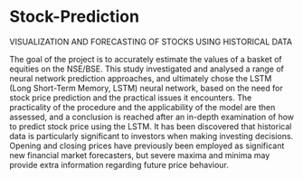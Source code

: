 # Stock-Prediction
VISUALIZATION AND FORECASTING OF STOCKS USING HISTORICAL DATA

The goal of the project is to accurately estimate the values of a basket of equities on the NSE/BSE. This study investigated and analysed a range of neural network prediction approaches, and ultimately chose the LSTM (Long Short-Term Memory, LSTM) neural network, based on the need for stock price prediction and the practical issues it encounters. The practicality of the procedure and the applicability of the model are then assessed, and a conclusion is reached after an in-depth examination of how to predict stock price using the LSTM. It has been discovered that historical data is particularly significant to investors when making investing decisions. Opening and closing prices have previously been employed as significant new financial market forecasters, but severe maxima and minima may provide extra information regarding future price behaviour.
